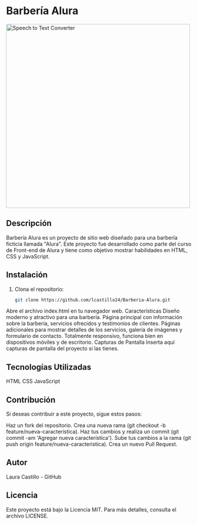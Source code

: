 
# Barbería Alura

<img src="./Proyect-Test/assets/Img_Proyecto.png" alt="Speech to Text Converter" width="500">

## Descripción

Barbería Alura es un proyecto de sitio web diseñado para una barbería ficticia llamada "Alura". Este proyecto fue desarrollado como parte del curso de Front-end de Alura y tiene como objetivo mostrar habilidades en HTML, CSS y JavaScript.

## Instalación

1. Clona el repositorio:

   ```bash
   git clone https://github.com/lcastillo24/Barberia-Alura.git
Abre el archivo index.html en tu navegador web.
Características
Diseño moderno y atractivo para una barbería.
Página principal con información sobre la barbería, servicios ofrecidos y testimonios de clientes.
Páginas adicionales para mostrar detalles de los servicios, galería de imágenes y formulario de contacto.
Totalmente responsivo, funciona bien en dispositivos móviles y de escritorio.
Capturas de Pantalla
Inserta aquí capturas de pantalla del proyecto si las tienes.

## Tecnologías Utilizadas
HTML
CSS
JavaScript
## Contribución
Si deseas contribuir a este proyecto, sigue estos pasos:

Haz un fork del repositorio.
Crea una nueva rama (git checkout -b feature/nueva-caracteristica).
Haz tus cambios y realiza un commit (git commit -am 'Agregar nueva característica').
Sube tus cambios a la rama (git push origin feature/nueva-caracteristica).
Crea un nuevo Pull Request.

## Autor
Laura Castillo - GitHub
## Licencia
Este proyecto está bajo la Licencia MIT. Para más detalles, consulta el archivo LICENSE.
